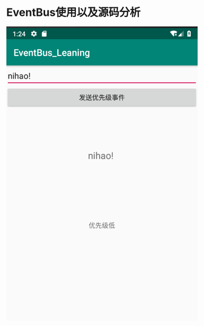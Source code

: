 # EventBus使用以及源码分析

<div align= center>
<img src="https://github.com/eirunye/EventBus_Leaning/blob/master/img/%E5%8F%96%E6%B6%88%E4%BA%8B%E4%BB%B6%E4%BC%A0%E9%80%92.png">
</div>
